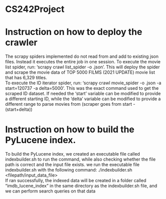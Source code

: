 # CS242Project
# Instruction on how to deploy the crawler
The scrapy spiders implemented do not read from and add to existing json files. Instead it executes the entire job in one session. To execute the movie list spider, run: ‘scrapy crawl list_spider -o <filename>.json’. This will deploy the spider and scrape the movie data of TOP 5000 FILMS (2021 UPDATE) movie list that has 6,329 titles.  
To execute the ID iterator spider, run: ‘scrapy crawl movie_spider -o <filename>.json -a start=120737 -a delta=5000’. This was the exact command used to get the scraped ID dataset. If needed the ‘start’ variable can be modified to provide a different starting ID, while the ‘delta’ variable can be modified to provide a different range to parse movies from (scraper goes from start - (start+delta))
# Instruction on how to build the PyLucene index.
To build the PyLucene index, we created an executable file called indexbuilder.sh to run the command, while also checking whether the file path is correct and the input file exists.
we run the executable file indexbuilder.sh with the following command: ./indexbuilder.sh <filepath/input_data_file>  
If ran successfully, the indexed data will be created in a folder called “imdb_lucene_index” in the same directory as the indexbuilder.sh file, and we can perform search queries on that data
